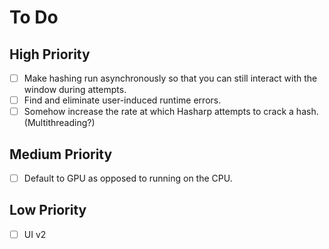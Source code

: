 # To Do

## High Priority
- [ ] Make hashing run asynchronously so that you can still interact with the window during attempts.
- [ ] Find and eliminate user-induced runtime errors.
- [ ] Somehow increase the rate at which Hasharp attempts to crack a hash. (Multithreading?)

## Medium Priority
- [ ] Default to GPU as opposed to running on the CPU.

## Low Priority
- [ ] UI v2
